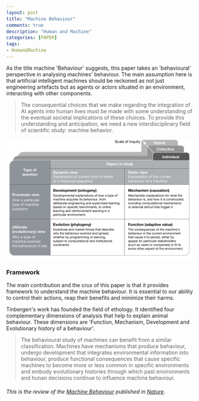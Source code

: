 ```yaml
---
layout: post
title: "Machine Behaviour"
comments: true
description: "Human and Machine"
categories: [PAPER]
tags:
- Human&Machine
---
```


As the title machine 'Behaviour' suggests, this paper takes an 'behavioural' perspective in analysing machines' behaviour. 
The main assumption here is that artificial intelligent machines should be reckoned as not just engineering artefacts but as agents or actors situated in an environment, interacting with other components. 

> The consequential choices that we make regarding the integration of AI agents into human lives must be made with some understanding of the eventual societal implications of these choices. To provide this understanding and anticipation, we need a new interdisciplinary field of scientific study: machine behavior. 

![machinebehaviour](/assets/img/machinebehaviour.png)

### **Framework** 
The main contribution and the crux of this paper is that it provides framework to understand the machine behaviour. It is essential to our ability to control their actions, reap their benefits and minimize their harms. 

Tinbergen's work has founded the field of ethology. It identified four complementary dimensions of analysis that help to explain animal behaviour. These dimensions are 'Function, Mechanism, Development and Evolutionary history of a behaviour'. 

> The behavioural study of machines can benefit from a similar classification. Machines have mechanisms that produce behaviour, undergo development that integrates environmental information into behaviour, produce functional consequences that cause specific machines to become more or less common in specific environments and embody evolutionary histories through which past environments and hunan decisions continue to influence machine behaviour. 


###### This is the review of the [Machine Behaviour](https://www.nature.com/articles/s41586-019-1138-y) published in [Nature](https://www.nature.com/).
